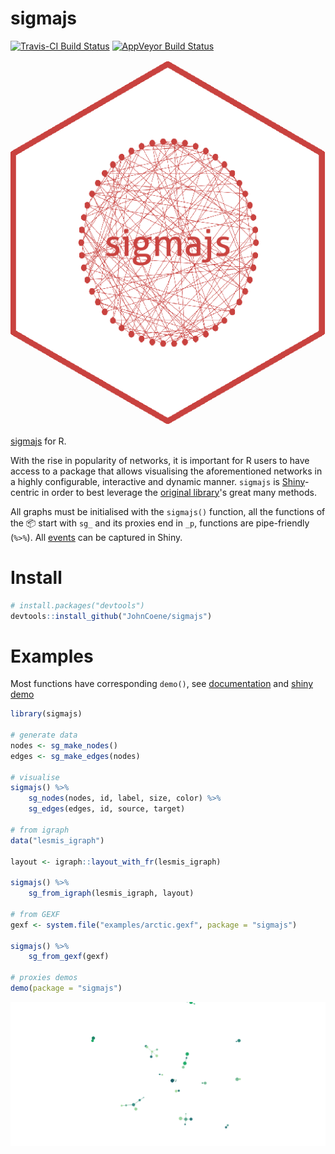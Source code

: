 # sigmajs

[![Travis-CI Build Status](https://travis-ci.org/JohnCoene/sigmajs.svg?branch=master)](https://travis-ci.org/JohnCoene/sigmajs) [![AppVeyor Build Status](https://ci.appveyor.com/api/projects/status/github/JohnCoene/sigmajs?branch=master&svg=true)](https://ci.appveyor.com/project/JohnCoene/sigmajs)

![sigmajs](/man/figures/logo.png)


[sigmajs](http://sigmajs.org/) for R.

With the rise in popularity of networks, it is important for R users to have access to a package that allows visualising the aforementioned networks in a highly configurable, interactive and dynamic manner.
`sigmajs` is [Shiny](https://shiny.rstudio.com/)-centric in order to best leverage the [original library](http://sigmajs.org/)'s great many methods.

All graphs must be initialised with the `sigmajs()` function, all the functions of the :package: start with `sg_` and its proxies end in `_p`, functions are pipe-friendly (`%>%`). All [events](https://github.com/jacomyal/sigma.js/wiki/Events-API) can be captured in Shiny.

# Install

```r
# install.packages("devtools")
devtools::install_github("JohnCoene/sigmajs")
```

# Examples

Most functions have corresponding `demo()`, see [documentation](http://sigmajs.john-coene.com/) and [shiny demo](http://shiny.john-coene.com/sigmajs/)

```r
library(sigmajs)

# generate data
nodes <- sg_make_nodes()
edges <- sg_make_edges(nodes)

# visualise
sigmajs() %>%
	sg_nodes(nodes, id, label, size, color) %>%
	sg_edges(edges, id, source, target)

# from igraph 
data("lesmis_igraph")
 
layout <- igraph::layout_with_fr(lesmis_igraph)

sigmajs() %>%
	sg_from_igraph(lesmis_igraph, layout)

# from GEXF
gexf <- system.file("examples/arctic.gexf", package = "sigmajs")

sigmajs() %>% 
	sg_from_gexf(gexf) 

# proxies demos
demo(package = "sigmajs")
```
![](pkgdown/delay.gif)